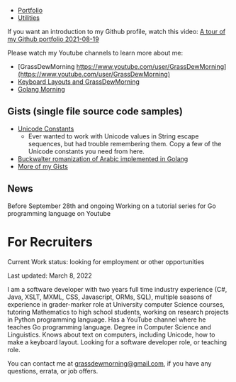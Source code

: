 - [Portfolio](https://elsanussi-s-mneina.github.io/)
- [Utilities](https://elsanussi-s-mneina.github.io/u/)

If you want an introduction to my Github profile, watch this video:
[A tour of my Github portfolio 2021-08-19
](https://youtu.be/6Bh2DuZoQ0Y)

Please watch my Youtube channels to learn more about me:
- [GrassDewMorning  https://www.youtube.com/user/GrassDewMorning](https://www.youtube.com/user/GrassDewMorning)
- [Keyboard Layouts and GrassDewMorning](https://www.youtube.com/channel/UCPcIzNMyas4cSHqCFLiW4EQ)
- [Golang Morning](https://www.youtube.com/channel/UCfZFSKqV6k31ebx2np9_A7w)

## Gists (single file source code samples)
- [Unicode Constants](https://gist.github.com/elsanussi-s-mneina/de4fdbf4edc9993b3b9036eb0de242cd)
   - Ever wanted to work with Unicode values in String escape sequences, but had trouble remembering them. Copy a few of the Unicode constants you need from here.
- [Buckwalter romanization of Arabic implemented in Golang](https://gist.github.com/elsanussi-s-mneina/5a3033b4e2905c895908d22ba7092124) 
- [More of my Gists](https://gist.github.com/elsanussi-s-mneina)

## News
Before September 28th and ongoing Working on a tutorial series for Go programming language on Youtube

# For Recruiters
Current Work status: looking for employment or other opportunities

Last updated: March 8, 2022



I am a software developer with two years full time industry experience (C#, Java, XSLT, MXML, CSS, Javascript, ORMs, SQL), multiple seasons of experience in grader-marker role at University computer Science courses, tutoring Mathematics to high school students, working on research projects in Python programming language. Has a YouTube channel where he teaches Go programming language. Degree in Computer Science and Linguistics. Knows about text on computers, including Unicode, how to make a keyboard layout. Looking for a software developer role, or teaching role.

You can contact me at grassdewmorning@gmail.com, if you have any questions, errata, or job offers.
